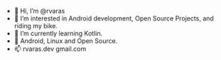 - 👋 Hi, I’m @rvaras
- 👀 I’m interested in Android development, Open Source Projects, and riding my bike.
- 🌱 I’m currently learning Kotlin.
- 💞️ Android, Linux and Open Source.
- 📫 rvaras.dev <at> gmail.com

<!---
rvaras/rvaras is a ✨ special ✨ repository because its `README.md` (this file) appears on your GitHub profile.
You can click the Preview link to take a look at your changes.
--->

